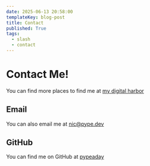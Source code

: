 ```yaml
---
date: 2025-06-13 20:58:00
templateKey: blog-post
title: Contact
published: True
tags:
  - slash
  - contact
---
```


# Contact Me!

You can find more places to find me at [my digital harbor](https://mydigitalharbor.com/pypeaday)

## Email

You can also email me at nic@pype.dev

## GitHub

You can find me on GitHub at [pypeaday](https://github.com/pypeaday)
